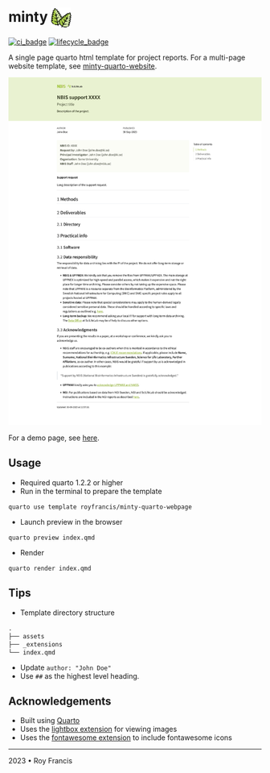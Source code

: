 # minty <span><a href="https://github.com/royfrancis/minty-quarto-webpage"><img src="minty.png" style="height:40px;vertical-align:middle;"></a></span> 

[![ci_badge](https://github.com/royfrancis/minty-quarto-webpage/workflows/deploy/badge.svg)](https://github.com/royfrancis/minty-quarto-webpage/actions?workflow=deploy)    [![lifecycle_badge](https://lifecycle.r-lib.org/articles/figures/lifecycle-experimental.svg)](https://lifecycle.r-lib.org/articles/stages.html#experimental)

A single page quarto html template for project reports. For a multi-page website template, see [minty-quarto-website](https://github.com/royfrancis/minty-quarto-website).

![](preview.png)

For a demo page, see [here](https://royfrancis.github.io/minty-quarto-webpage).

## Usage

- Required quarto 1.2.2 or higher
- Run in the terminal to prepare the template

```
quarto use template royfrancis/minty-quarto-webpage
```

- Launch preview in the browser

```
quarto preview index.qmd
```

- Render

```
quarto render index.qmd
```

## Tips

- Template directory structure

```
.
├── assets
├── _extensions
└── index.qmd
```

- Update `author: "John Doe"`
- Use `##` as the highest level heading.

## Acknowledgements

- Built using [Quarto](https://quarto.org/)
- Uses the [lightbox extension](https://github.com/quarto-ext/lightbox) for viewing images
- Uses the [fontawesome extension](https://github.com/quarto-ext/fontawesome) to include fontawesome icons

---

2023 • Roy Francis